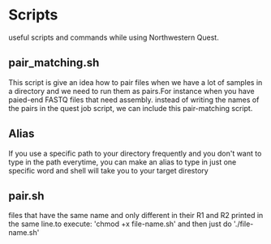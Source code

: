 # Scripts
useful scripts and commands while using Northwestern Quest.
## pair_matching.sh 
This script is give an idea how to pair files when we have a lot of samples in a directory and we need to run them as pairs.For instance when you have paied-end FASTQ files 
that need assembly. instead of writing the names of the pairs in the quest job script, we can include this pair-matching script.
## Alias
If you use a specific path to your directory frequently and you don't want to type in the path everytime, you can make an alias to type in just one specific word and shell will take you to your target direstory
## pair.sh
 files that have the same name and only different in their R1 and R2 printed in the same line.to execute: 'chmod +x file-name.sh' and then just do './file-name.sh'
